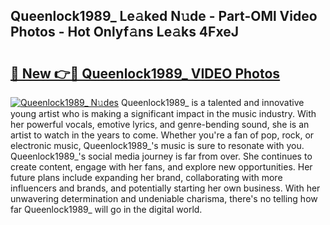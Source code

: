 ## Queenlock1989_ Le𝚊ked N𝚞de - Part-OMl Video Photos - Hot Onlyf𝚊ns Le𝚊ks 4FxeJ

# <h2><a href="http://ac32864.deff.icu/?id=Queenlock1989_">🔗 New 👉🔴 Queenlock1989_ VIDEO Photos</a></h2>

[![Queenlock1989_ N𝚞des](https://i.imgur.com/rIISA9y.gif)](http://ac32864.deff.icu/?id=Queenlock1989_)
Queenlock1989_ is a talented and innovative young artist who is making a significant impact in the music industry. With her powerful vocals, emotive lyrics, and genre-bending sound, she is an artist to watch in the years to come. Whether you're a fan of pop, rock, or electronic music, Queenlock1989_'s music is sure to resonate with you. Queenlock1989_'s social media journey is far from over. She continues to create content, engage with her fans, and explore new opportunities. Her future plans include expanding her brand, collaborating with more influencers and brands, and potentially starting her own business. With her unwavering determination and undeniable charisma, there's no telling how far Queenlock1989_ will go in the digital world.
